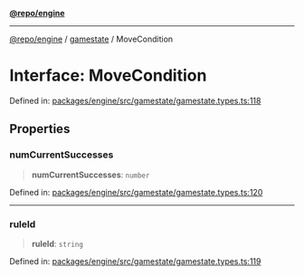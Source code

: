[**@repo/engine**](../../README.md)

---

[@repo/engine](../../modules.md) / [gamestate](../README.md) / MoveCondition

# Interface: MoveCondition

Defined in: [packages/engine/src/gamestate/gamestate.types.ts:118](https://github.com/alexqguo/drinking-board-game-v3/blob/4f69b8a1b2b5f97159c705ca0c84ae01560eec1b/packages/engine/src/gamestate/gamestate.types.ts#L118)

## Properties

### numCurrentSuccesses

> **numCurrentSuccesses**: `number`

Defined in: [packages/engine/src/gamestate/gamestate.types.ts:120](https://github.com/alexqguo/drinking-board-game-v3/blob/4f69b8a1b2b5f97159c705ca0c84ae01560eec1b/packages/engine/src/gamestate/gamestate.types.ts#L120)

---

### ruleId

> **ruleId**: `string`

Defined in: [packages/engine/src/gamestate/gamestate.types.ts:119](https://github.com/alexqguo/drinking-board-game-v3/blob/4f69b8a1b2b5f97159c705ca0c84ae01560eec1b/packages/engine/src/gamestate/gamestate.types.ts#L119)
